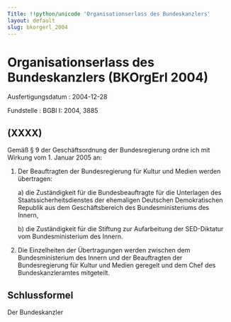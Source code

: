 ```yaml
---
Title: !!python/unicode 'Organisationserlass des Bundeskanzlers'
layout: default
slug: bkorgerl_2004
---
```


# Organisationserlass des Bundeskanzlers (BKOrgErl 2004)

Ausfertigungsdatum
:   2004-12-28

Fundstelle
:   BGBl I: 2004, 3885



## (XXXX)

Gemäß § 9 der Geschäftsordnung der Bundesregierung ordne ich mit
Wirkung vom 1. Januar 2005 an:

1.  Der Beauftragten der Bundesregierung für Kultur und Medien werden
    übertragen:

    a)  die Zuständigkeit für die Bundesbeauftragte für die Unterlagen des
        Staatssicherheitsdienstes der ehemaligen Deutschen Demokratischen
        Republik aus dem Geschäftsbereich des Bundesministeriums des Innern,


    b)  die Zuständigkeit für die Stiftung zur Aufarbeitung der SED-Diktatur
        vom Bundesministerium des Innern.





2.  Die Einzelheiten der Übertragungen werden zwischen dem
    Bundesministerium des Innern und der Beauftragten der Bundesregierung
    für Kultur und Medien geregelt und dem Chef des Bundeskanzleramtes
    mitgeteilt.





## Schlussformel

Der Bundeskanzler


